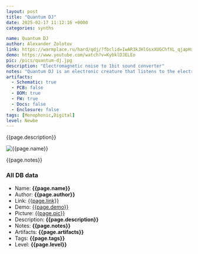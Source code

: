 ```yaml
---
layout: post
title: "Quantum DJ"
date: 2025-02-17 11:12:16 +0000
categories: synths

name: Quantum DJ
author: Alexander Zolotov
link: https://warmplace.ru/hard/qdj/?fbclid=IwAR3kJHlGsxXUGChfXL_qjapHxT5TMV6Du6AfpE0VJ6x5OJzYAFS-qSvjPYk
demo: https://www.youtube.com/watch?v=KybklDJELEo
pic: /pics/quantum-dj.jpg
description: "Electromagnetic noise to 1bit sound converter"
notes: "Quantum DJ is an electronic creature that listens to the electromagnetic noise around us, analyzes it and generates some sort of 1-bit sound art depending on its internal state (mood)."
artifacts:
  - Schematic: true
  - PCB: false
  - BOM: true
  - FW: true
  - Docs: false
  - Enclosure: false
tags: [Monophonic,Digital]
level: Newbe
---
```


{{page.description}}

![{{page.name}}]({{page.pic}})

{{page.notes}}

### All DB data
- Name: **{{page.name}}**
- Author: **{{page.author}}**
- Link: [{{page.link}}]({{page.link}})
- Demo: [{{page.demo}}]({{page.demo}})
- Picture: [{{page.pic}}]({{page.pic}})
- Description: **{{page.description}}**
- Notes: **{{page.notes}}**
- Artifacts: **{{page.artifacts}}**
- Tags: **{{page.tags}}**
- Level: **{{page.level}}**
